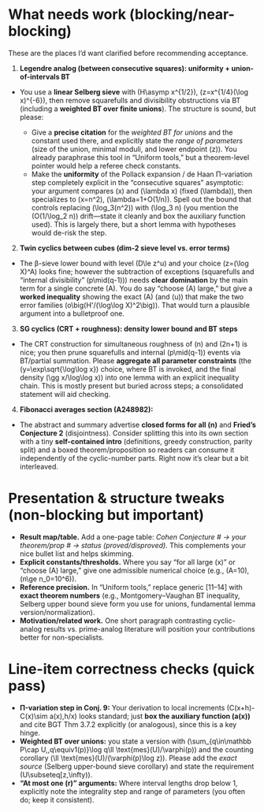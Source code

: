 # What needs work (blocking/near-blocking)

These are the places I’d want clarified before recommending acceptance.

1. **Legendre analog (between consecutive squares): uniformity + union-of-intervals BT**

* You use a **linear Selberg sieve** with (H\asymp x^{1/2}), (z=x^{1/4}(\log x)^{-6}), then remove squarefulls and divisibility obstructions via BT (including a **weighted BT over finite unions**). The structure is sound, but please:

  * Give a **precise citation** for the *weighted BT for unions* and the constant used there, and explicitly state the *range of parameters* (size of the union, minimal moduli, and lower endpoint (z)). You already paraphrase this tool in “Uniform tools,” but a theorem-level pointer would help a referee check constants. 
  * Make the **uniformity** of the Pollack expansion / de Haan Π-variation step completely explicit in the “consecutive squares” asymptotic: your argument compares (x) and (\lambda x) (fixed (\lambda)), then specializes to (x=n^2), (\lambda=1+O(1/n)). Spell out the bound that controls replacing (\log_3(n^2)) with (\log_3 n) (you mention the (O(1/\log_2 n)) drift—state it cleanly and box the auxiliary function used). This is largely there, but a short lemma with hypotheses would de-risk the step.

2. **Twin cyclics between cubes (dim-2 sieve level vs. error terms)**

* The β-sieve lower bound with level (D\le z^u) and your choice (z=(\log X)^A) looks fine; however the subtraction of exceptions (squarefulls and “internal divisibility” (p\mid(q-1))) needs **clear domination** by the main term for a single concrete (A). You do say “choose (A) large,” but give a **worked inequality** showing the exact (A) (and (u)) that make the two error families (o\big(H'/(\log\log X)^2\big)). That would turn a plausible argument into a bulletproof one. 

3. **SG cyclics (CRT + roughness): density lower bound and BT steps**

* The CRT construction for simultaneous roughness of (n) and (2n+1) is nice; you then prune squarefulls and internal (p\mid(q-1)) events via BT/partial summation. Please **aggregate all parameter constraints** (the (y=\exp\sqrt{\log\log x}) choice, where BT is invoked, and the final density (\gg x/\log\log x)) into one lemma with an explicit inequality chain. This is mostly present but buried across steps; a consolidated statement will aid checking.  

4. **Fibonacci averages section (A248982):**

* The abstract and summary advertise **closed forms for all (n)** and **Fried’s Conjecture 2** (disjointness). Consider splitting this into its own section with a tiny **self-contained intro** (definitions, greedy construction, parity split) and a boxed theorem/proposition so readers can consume it independently of the cyclic-number parts. Right now it’s clear but a bit interleaved.  

# Presentation & structure tweaks (non-blocking but important)

* **Result map/table.** Add a one-page table: *Cohen Conjecture # → your theorem/prop # → status (proved/disproved).* This complements your nice bullet list and helps skimming. 
* **Explicit constants/thresholds.** Where you say “for all large (x)” or “choose (A) large,” give one admissible numerical choice (e.g., (A=10), (n\ge n_0=10^6)).
* **Reference precision.** In “Uniform tools,” replace generic [11–14] with **exact theorem numbers** (e.g., Montgomery–Vaughan BT inequality, Selberg upper bound sieve form you use for unions, fundamental lemma version/normalization). 
* **Motivation/related work.** One short paragraph contrasting cyclic-analog results vs. prime-analog literature will position your contributions better for non-specialists.

# Line-item correctness checks (quick pass)

* **Π-variation step in Conj. 9:** Your derivation to local increments (C(x+h)-C(x)\sim a(x),h/x) looks standard; just **box the auxiliary function (a(x))** and cite BGT Thm 3.7.2 explicitly (or analogous), since this is a key hinge.
* **Weighted BT over unions:** you state a version with (\sum_{q\in\mathbb P\cap U,,q\equiv1(p)}\log q\ll \text{mes}(U)/\varphi(p)) and the counting corollary (\ll \text{mes}(U)/(\varphi(p)\log z)). Please add the *exact source* (Selberg upper-bound sieve corollary) and state the requirement (U\subseteq[z,\infty)). 
* **“At most one (r)” arguments:** Where interval lengths drop below 1, explicitly note the integrality step and range of parameters (you often do; keep it consistent).